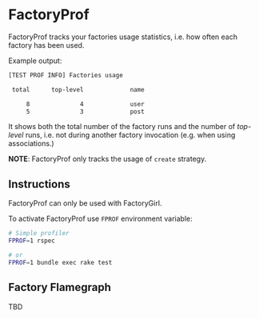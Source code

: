 # FactoryProf

FactoryProf tracks your factories usage statistics, i.e. how often each factory has been used.

Example output:

```sh
[TEST PROF INFO] Factories usage

 total      top-level             name

     8              4             user
     5              3             post
```


It shows both the total number of the factory runs and the number of _top-level_ runs, i.e. not during another factory invocation (e.g. when using associations.)

**NOTE**: FactoryProf only tracks the usage of `create` strategy.

## Instructions

FactoryProf can only be used with FactoryGirl.

To activate FactoryProf use `FPROF` environment variable:

```sh
# Simple profiler
FPROF=1 rspec

# or 
FPROF=1 bundle exec rake test
```

## Factory Flamegraph

TBD